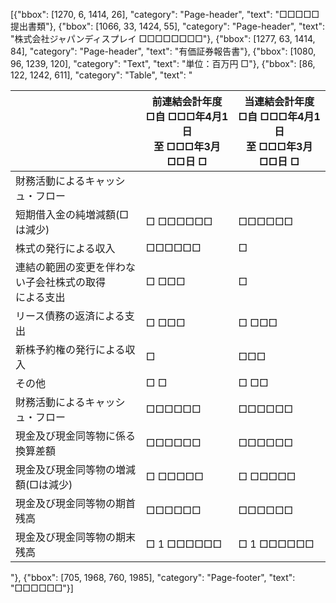 [{"bbox": [1270, 6, 1414, 26], "category": "Page-header", "text": "□□□□□提出書類"}, {"bbox": [1066, 33, 1424, 55], "category": "Page-header", "text": "株式会社ジャパンディスプレイ □□□□□□□□"}, {"bbox": [1277, 63, 1414, 84], "category": "Page-header", "text": "有価証券報告書"}, {"bbox": [1080, 96, 1239, 120], "category": "Text", "text": "単位：百万円 □"}, {"bbox": [86, 122, 1242, 611], "category": "Table", "text": "<table><thead><tr><th></th><th>前連結会計年度<br>□自 □□□年4月1日<br>至 □□□年3月□□日 □</th><th>当連結会計年度<br>□自 □□□年4月1日<br>至 □□□年3月□□日 □</th></tr></thead><tbody><tr><td>財務活動によるキャッシュ・フロー</td><td></td><td></td></tr><tr><td>短期借入金の純増減額(□は減少)</td><td>□ □□□□□□</td><td>□□□□□□</td></tr><tr><td>株式の発行による収入</td><td>□□□□□□</td><td>□</td></tr><tr><td>連結の範囲の変更を伴わない子会社株式の取得<br>による支出</td><td>□ □□□</td><td>□</td></tr><tr><td>リース債務の返済による支出</td><td>□ □□□</td><td>□ □□□</td></tr><tr><td>新株予約権の発行による収入</td><td>□</td><td>□□□</td></tr><tr><td>その他</td><td>□ □</td><td>□ □□</td></tr><tr><td>財務活動によるキャッシュ・フロー</td><td>□□□□□□</td><td>□□□□□□</td></tr><tr><td>現金及び現金同等物に係る換算差額</td><td>□□□□□□</td><td>□□□□□□</td></tr><tr><td>現金及び現金同等物の増減額(□は減少)</td><td>□ □□□□□</td><td>□ □□□□□</td></tr><tr><td>現金及び現金同等物の期首残高</td><td>□□□□□□</td><td>□□□□□□</td></tr><tr><td>現金及び現金同等物の期末残高</td><td>□ 1 □□□□□□</td><td>□ 1 □□□□□□</td></tr></tbody></table>"}, {"bbox": [705, 1968, 760, 1985], "category": "Page-footer", "text": "□□□□□□"}]